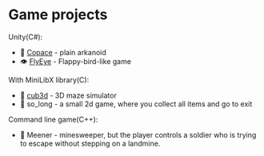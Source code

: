 # Game projects

Unity(C#):
- :space_invader: [Copace](https://github.com/sinyana383/Copace/tree/main) - plain arkanoid
- :eye: [FlyEye](https://github.com/sinyana383/FlyEye) - Flappy-bird-like game

With MiniLibX library(C):
- :ice_cube: [cub3d](https://github.com/sinyana383/cub3d) - 3D maze simulator
- :dog: so_long - a small 2d game, where you collect all items and go to exit

Command line game(C++):
- :triangular_flag_on_post: Meener - minesweeper, but the player controls a soldier who is trying to escape without stepping on a landmine.
